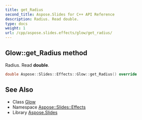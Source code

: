 ```yaml
---
title: get_Radius
second_title: Aspose.Slides for C++ API Reference
description: Radius. Read double.
type: docs
weight: 1
url: /cpp/aspose.slides.effects/glow/get_radius/
---
```

## Glow::get_Radius method


Radius. Read **double**.

```cpp
double Aspose::Slides::Effects::Glow::get_Radius() override
```

## See Also

* Class [Glow](../)
* Namespace [Aspose::Slides::Effects](../../)
* Library [Aspose.Slides](../../../)
